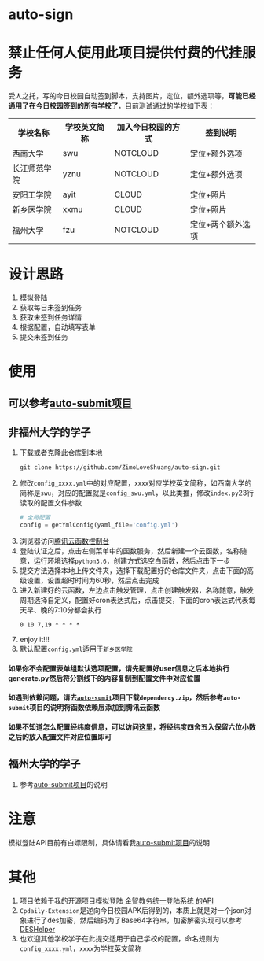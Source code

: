 # auto-sign

# 禁止任何人使用此项目提供付费的代挂服务

受人之托，写的今日校园自动签到脚本，支持图片，定位，额外选项等，**可能已经通用了在今日校园签到的所有学校了**，目前测试通过的学校如下表：

<table>
    <tr>
        <th>学校名称</th>
        <th>学校英文简称</th>
        <th>加入今日校园的方式</th>
        <th>签到说明</th>
    </tr>
    <tr>
        <td>西南大学</td>
        <td>swu</td>
        <td>NOTCLOUD</td>
        <td>定位+额外选项</td>
    </tr>
    <tr>
        <td>长江师范学院</td>
        <td>yznu</td>
        <td>NOTCLOUD</td>
        <td>定位+额外选项</td>
    </tr>
    <tr>
        <td>安阳工学院</td>
        <td>ayit</td>
        <td>CLOUD</td>
        <td>定位+照片</td>
    </tr>
    <tr>
        <td>新乡医学院</td>
        <td>xxmu</td>
        <td>CLOUD</td>
        <td>定位+照片</td>
    </tr>
    <tr>
        <td>福州大学</td>
        <td>fzu</td>
        <td>NOTCLOUD</td>
        <td>定位+两个额外选项</td>
    </tr>
</table>

# 设计思路

1. 模拟登陆
2. 获取每日未签到任务
3. 获取未签到任务详情
4. 根据配置，自动填写表单
5. 提交未签到任务

# 使用

## 可以参考[auto-submit项目](https://github.com/ZimoLoveShuang/auto-submit)

## 非福州大学的学子

1. 下载或者克隆此仓库到本地
    ```shell script
    git clone https://github.com/ZimoLoveShuang/auto-sign.git
    ```
2. 修改`config_xxxx.yml`中的对应配置，`xxxx`对应学校英文简称，如西南大学的简称是`swu`，对应的配置就是`config_swu.yml`，以此类推，修改`index.py`23行读取的配置文件参数
    ```python
    # 全局配置
    config = getYmlConfig(yaml_file='config.yml')
    ```
3. 浏览器访问[腾讯云函数控制台](https://console.cloud.tencent.com/scf/index?rid=1)
4. 登陆认证之后，点击左侧菜单中的函数服务，然后新建一个云函数，名称随意，运行环境选择`python3.6`，创建方式选空白函数，然后点击下一步
5. 提交方法选择本地上传文件夹，选择下载配置好的仓库文件夹，点击下面的高级设置，设置超时时间为60秒，然后点击完成
6. 进入新建好的云函数，左边点击触发管理，点击创建触发器，名称随意，触发周期选择自定义，配置好cron表达式后，点击提交，下面的cron表达式代表每天早、晚的7:10分都会执行
    ```shell script
    0 10 7,19 * * * *
    ```
7. enjoy it!!!
8. 默认配置`config.yml`适用于`新乡医学院`

#### 如果你不会配置表单组默认选项配置，请先配置好user信息之后本地执行generate.py然后将分割线下的内容复制到配置文件中对应位置

#### 如遇到依赖问题，请去[`auto-sumit`](https://github.com/ZimoLoveShuang/auto-submit)项目下载`dependency.zip`，然后参考`auto-submit`项目的说明将函数依赖层添加到腾讯云函数

#### 如果不知道怎么配置经纬度信息，可以访问[这里](http://zuobiao.ay800.com/s/27/index.php)，将经纬度四舍五入保留六位小数之后的放入配置文件对应位置即可


## 福州大学的学子

1. 参考[auto-submit项目](https://github.com/ZimoLoveShuang/auto-submit)的说明

# 注意

模拟登陆API目前有白嫖限制，具体请看我[auto-submit项目](https://github.com/ZimoLoveShuang/auto-submit)的说明

# 其他

1. 项目依赖于我的开源项目[模拟登陆 金智教务统一登陆系统 的API](https://github.com/ZimoLoveShuang/wisedu-unified-login-api)
2. `Cpdaily-Extension`是逆向今日校园APK后得到的，本质上就是对一个json对象进行了des加密，然后编码为了Base64字符串，加密解密实现可以参考[DESHelper](https://github.com/ZimoLoveShuang/yibinu-score-crawler/blob/master/src/main/java/wiki/zimo/scorecrawler/helper/DESHelper.java)
3. 也欢迎其他学校学子在此提交适用于自己学校的配置，命名规则为`config_xxxx.yml`，`xxxx`为学校英文简称